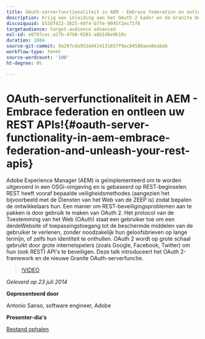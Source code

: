 ```yaml
---
title: OAuth-serverfunctionaliteit in AEM - Embrace federation en ontleen uw REST APIs!
description: Krijg een inleiding aan het OAuth 2 kader en de Granite OAuth servereigenschap. Adobe Experience Manager (AEM) is geïmplementeerd om te worden uitgevoerd in een OSGi-omgeving en is gebaseerd op REST-beginselen.
discoiquuid: b53df422-3625-40f4-b7fe-9945f2ec71f6
targetaudience: target-audience advanced
exl-id: e0797cec-a27b-4790-9281-a8b1d6e9b10c
duration: 1804
source-git-commit: 9a297cda953d4414131657f9ac84580aea0eabeb
workflow-type: tm+mt
source-wordcount: '190'
ht-degree: 0%

---
```


# OAuth-serverfunctionaliteit in AEM - Embrace federation en ontleen uw REST APIs!{#oauth-server-functionality-in-aem-embrace-federation-and-unleash-your-rest-apis}

Adobe Experience Manager (AEM) is geïmplementeerd om te worden uitgevoerd in een OSGi-omgeving en is gebaseerd op REST-beginselen. REST heeft vooraf bepaalde veiligheidsmethodes (aangezien het bijvoorbeeld met de Diensten van het Web van de ZEEP is) zodat bepalen de ontwikkelaars hun. Een manier om REST-beveiligingsproblemen aan te pakken is door gebruik te maken van OAuth 2. Het protocol van de Toestemming van het Web (OAuth) staat een gebruiker toe om een derdeWebsite of toepassingstoegang tot de beschermde middelen van de gebruiker te verlenen, zonder noodzakelijk hun geloofsbrieven op lange termijn, of zelfs hun identiteit te onthullen. OAuth 2 wordt op grote schaal gebruikt door grote internetspelers (zoals Google, Facebook, Twitter) om hun (ook REST) API&#39;s te beveiligen. Deze talk introduceert het OAuth 2-framework en de nieuwe Granite OAuth-serverfunctie.

>[!VIDEO](https://video.tv.adobe.com/v/19466/?quality=9)

*Geleverd op 23 juli 2014*

**Gepresenteerd door**

Antonio Sanso, software engineer, Adobe

**Presenter-dia&#39;s**

[Bestand ophalen](assets/oauth-server-functionality-in-aem-7-23-14.pdf)
<!--
[Get back to the Overview](https://helpx.adobe.com/experience-manager/kt/eseminars/gems/aem-index.html)
-->
